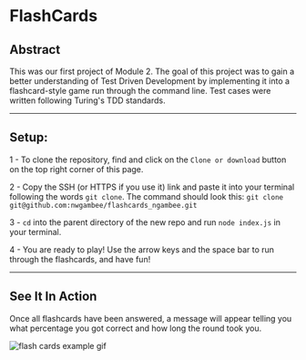 # FlashCards

## Abstract
This was our first project of Module 2. The goal of this project was to gain a better understanding of Test Driven Development by implementing it into a flashcard-style game run through the command line. Test cases were written following Turing's TDD standards.
_ _ _

## Setup:
1 - To clone the repository, find and click on the `Clone or download` button on the top right corner of this page.

2 - Copy the SSH (or HTTPS if you use it) link and paste it into your terminal following the words `git clone`. The command should look this: `git clone git@github.com:nwgambee/flashcards_ngambee.git`

3 - `cd` into the parent directory of the new repo and run `node index.js` in your terminal.

4 - You are ready to play! Use the arrow keys and the space bar to run through the flashcards, and have fun!

_ _ _

## See It In Action

Once all flashcards have been answered, a message will appear telling you what percentage you got correct and how long the round took you. 

![flash cards example gif](https://media.giphy.com/media/mCIdPV7hHE9tHZ7SjP/giphy.gif)
